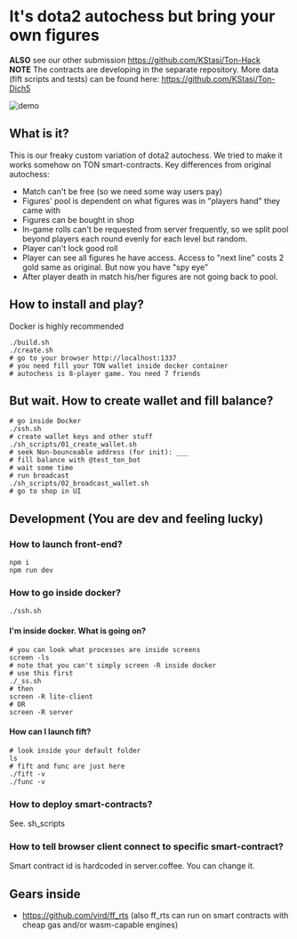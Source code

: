 # It's dota2 autochess but bring your own figures
**ALSO** see our other submission https://github.com/KStasi/Ton-Hack \
**NOTE** The contracts are developing in the separate repository. More data (fift scripts and tests) can be found here: https://github.com/KStasi/Ton-Dich5

![demo](/screenshot/screenshot_demo.png "demo")
## What is it? ##

This is our freaky custom variation of dota2 autochess. We tried to make it works somehow on TON smart-contracts.
Key differences from original autochess:
  * Match can't be free (so we need some way users pay)
  * Figures' pool is dependent on what figures was in "players hand" they came with
  * Figures can be bought in shop
  * In-game rolls can't be requested from server frequently, so we split pool beyond players each round evenly for each level but random.
  * Player can't lock good roll
  * Player can see all figures he have access. Access to "next line" costs 2 gold same as original. But now you have "spy eye"
  * After player death in match his/her figures are not going back to pool.

## How to install and play? ##
Docker is highly recommended

    ./build.sh
    ./create.sh
    # go to your browser http://localhost:1337
    # you need fill your TON wallet inside docker container
    # autochess is 8-player game. You need 7 friends

## But wait. How to create wallet and fill balance? ##

    # go inside Docker
    ./ssh.sh
    # create wallet keys and other stuff
    ./sh_scripts/01_create_wallet.sh
    # seek Non-bounceable address (for init): ___
    # fill balance with @test_ton_bot
    # wait some time
    # run broadcast
    ./sh_scripts/02_broadcast_wallet.sh
    # go to shop in UI

## Development (You are dev and feeling lucky) ##
### How to launch front-end? ###

    npm i
    npm run dev

### How to go inside docker? ###

    ./ssh.sh

#### I'm inside docker. What is going on? ####

    # you can look what processes are inside screens
    screen -ls
    # note that you can't simply screen -R inside docker
    # use this first
    ./_ss.sh
    # then
    screen -R lite-client
    # OR
    screen -R server

#### How can I launch fift? ####

    # look inside your default folder
    ls
    # fift and func are just here
    ./fift -v
    ./func -v

### How to deploy smart-contracts? ###

See. sh_scripts

### How to tell browser client connect to specific smart-contract? ###

Smart contract id is hardcoded in server.coffee. You can change it.

## Gears inside ##

  * https://github.com/vird/ff_rts (also ff_rts can run on smart contracts with cheap gas and/or wasm-capable engines)
